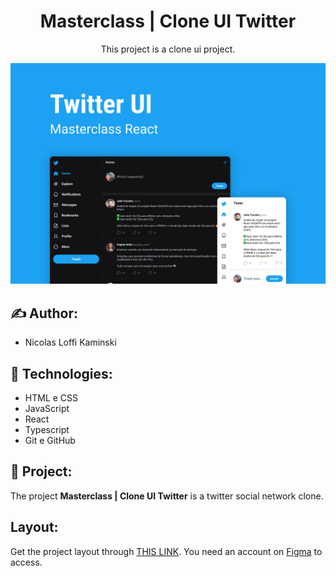 <h1 align="center">Masterclass | Clone UI Twitter</h1>

<p align="center" >This project is a clone ui project.</p>

<p align="center">
  <img alt="Clone UI Twitter" src="./github/Preview.jpg" widht=100%>
</p>

## :writing_hand: Author:

- Nicolas Loffi Kaminski

## :rocket: Technologies:

- HTML e CSS
- JavaScript
- React
- Typescript
- Git e GitHub

## :art: Project:

The project <b>Masterclass | Clone UI Twitter</b> is a twitter social network clone.

## Layout:

Get the project layout through [THIS LINK](https://www.figma.com/community/file/1202694130789327431/Twitter-UI). You need an account on [Figma](https://figma.com) to access.
